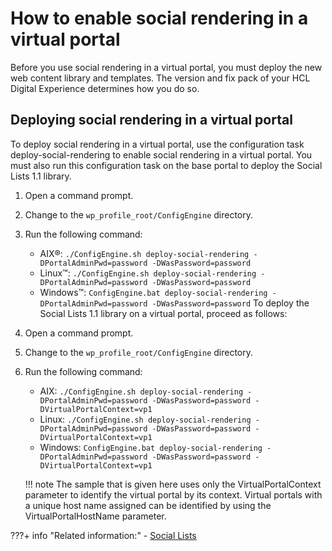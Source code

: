 # How to enable social rendering in a virtual portal

Before you use social rendering in a virtual portal, you must deploy the new web content library and templates. The version and fix pack of your HCL Digital Experience determines how you do so.

## Deploying social rendering in a virtual portal

To deploy social rendering in a virtual portal, use the configuration task deploy-social-rendering to enable social rendering in a virtual portal. You must also run this configuration task on the base portal to deploy the Social Lists 1.1 library.

1.  Open a command prompt.
2.  Change to the `wp_profile_root/ConfigEngine` directory.
3.  Run the following command:

    -   AIX®: `./ConfigEngine.sh deploy-social-rendering -DPortalAdminPwd=password -DWasPassword=password`
    -   Linux™: `./ConfigEngine.sh deploy-social-rendering -DPortalAdminPwd=password -DWasPassword=password`
    -   Windows™: `ConfigEngine.bat deploy-social-rendering -DPortalAdminPwd=password -DWasPassword=password`
    To deploy the Social Lists 1.1 library on a virtual portal, proceed as follows:

4.  Open a command prompt.
5.  Change to the `wp_profile_root/ConfigEngine` directory.
6.  Run the following command:

    -   AIX: `./ConfigEngine.sh deploy-social-rendering -DPortalAdminPwd=password -DWasPassword=password -DVirtualPortalContext=vp1`
    -   Linux: `./ConfigEngine.sh deploy-social-rendering -DPortalAdminPwd=password -DWasPassword=password -DVirtualPortalContext=vp1`
    -   Windows: `ConfigEngine.bat deploy-social-rendering -DPortalAdminPwd=password -DWasPassword=password -DVirtualPortalContext=vp1`

    !!! note 
        The sample that is given here uses only the VirtualPortalContext parameter to identify the virtual portal by its context. Virtual portals with a unique host name assigned can be identified by using the VirtualPortalHostName parameter.



???+ info "Related information:"
    - [Social Lists](../../../deployment/manage/migrate/next_steps/post_mig_activities/addon_integration_task/sociallistpost_mig.md)

